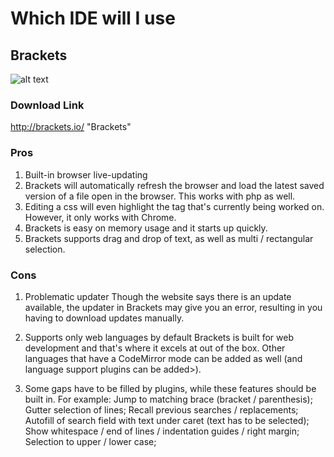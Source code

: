 # Which IDE will I use
## Brackets

![alt text](https://upload.wikimedia.org/wikipedia/commons/4/4c/Brackets_Icon.svg)

### Download Link

http://brackets.io/ "Brackets"

### Pros

1. Built-in browser live-updating
2. Brackets will automatically refresh the browser and load the latest saved version of a file open in the browser. This works with php as well. 
3. Editing a css will even highlight the tag that's currently being worked on. However, it only works with Chrome.
4. Brackets is easy on memory usage and it starts up quickly.
5. Brackets supports drag and drop of text, as well as multi / rectangular selection.


### Cons

1. Problematic updater
Though the website says there is an update available, the updater in Brackets may give you an error, resulting in you having to download updates manually.

2. Supports only web languages by default
Brackets is built for web development and that's where it excels at out of the box. Other languages that have a CodeMirror mode can be added as well (and language support plugins can be added>).

3. Some gaps have to be filled by plugins, while these features should be built in. For example:
  Jump to matching brace (bracket / parenthesis);
  Gutter selection of lines;
  Recall previous searches / replacements;
  Autofill of search field with text under caret (text has to be selected);
  Show whitespace / end of lines / indentation guides / right margin;
  Selection to upper / lower case;

